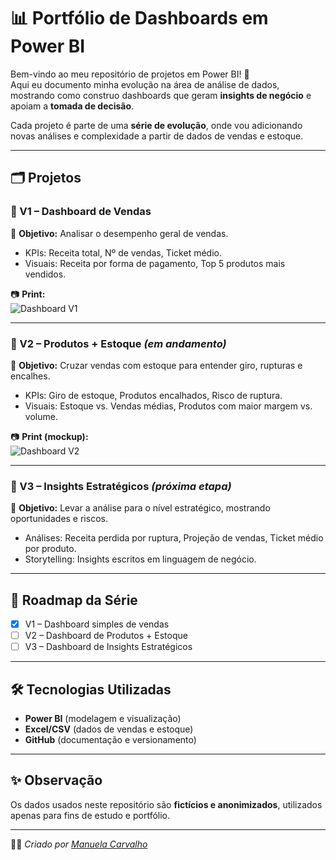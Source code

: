 # 📊 Portfólio de Dashboards em Power BI  

Bem-vindo ao meu repositório de projetos em Power BI! 🚀  
Aqui eu documento minha evolução na área de análise de dados, mostrando como construo dashboards que geram **insights de negócio** e apoiam a **tomada de decisão**.  

Cada projeto é parte de uma **série de evolução**, onde vou adicionando novas análises e complexidade a partir de dados de vendas e estoque.  

---

## 🗂️ Projetos  

### 🔹 V1 – Dashboard de Vendas  
📌 **Objetivo:** Analisar o desempenho geral de vendas.  

- KPIs: Receita total, Nº de vendas, Ticket médio.  
- Visuais: Receita por forma de pagamento, Top 5 produtos mais vendidos.  

📷 **Print:**  
![Dashboard V1](link_para_imagem)

---

### 🔹 V2 – Produtos + Estoque *(em andamento)*  
📌 **Objetivo:** Cruzar vendas com estoque para entender giro, rupturas e encalhes.  

- KPIs: Giro de estoque, Produtos encalhados, Risco de ruptura.  
- Visuais: Estoque vs. Vendas médias, Produtos com maior margem vs. volume.  

📷 **Print (mockup):**  
![Dashboard V2](link_para_imagem)

---

### 🔹 V3 – Insights Estratégicos *(próxima etapa)*  
📌 **Objetivo:** Levar a análise para o nível estratégico, mostrando oportunidades e riscos.  

- Análises: Receita perdida por ruptura, Projeção de vendas, Ticket médio por produto.  
- Storytelling: Insights escritos em linguagem de negócio.  

---

## 📅 Roadmap da Série  

- [x] V1 – Dashboard simples de vendas  
- [ ] V2 – Dashboard de Produtos + Estoque  
- [ ] V3 – Dashboard de Insights Estratégicos  

---

## 🛠️ Tecnologias Utilizadas  
- **Power BI** (modelagem e visualização)  
- **Excel/CSV** (dados de vendas e estoque)  
- **GitHub** (documentação e versionamento)  

---

## ✨ Observação  
Os dados usados neste repositório são **fictícios e anonimizados**, utilizados apenas para fins de estudo e portfólio.  

---

👩‍💻 *Criado por [Manuela Carvalho](https://github.com/Manuela-Carvalho)*  
 

